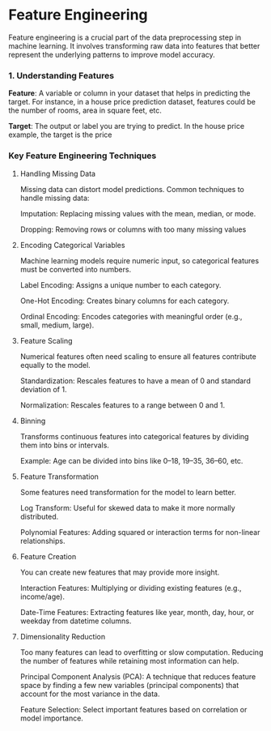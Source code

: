 # Feature Engineering

Feature engineering is a crucial part of the data preprocessing step in machine learning. It involves transforming raw data into features that better represent the underlying patterns to improve model accuracy.

### 1. Understanding Features

**Feature**: A variable or column in your dataset that helps in predicting the target. For instance, in a house price prediction dataset, features could be the number of rooms, area in square feet, etc.

**Target**: The output or label you are trying to predict. In the house price example, the target is the price

### Key Feature Engineering Techniques

1. Handling Missing Data

   Missing data can distort model predictions. Common techniques to handle missing data:

   Imputation: Replacing missing values with the mean, median, or mode.

   Dropping: Removing rows or columns with too many missing values

2. Encoding Categorical Variables

   Machine learning models require numeric input, so categorical features must be converted into numbers.

   Label Encoding: Assigns a unique number to each category.

   One-Hot Encoding: Creates binary columns for each category.

   Ordinal Encoding: Encodes categories with meaningful order (e.g., small, medium, large).

3. Feature Scaling

   Numerical features often need scaling to ensure all features contribute equally to the model.

   Standardization: Rescales features to have a mean of 0 and standard deviation of 1.

   Normalization: Rescales features to a range between 0 and 1.

4. Binning

   Transforms continuous features into categorical features by dividing them into bins or intervals.

   Example: Age can be divided into bins like 0–18, 19–35, 36–60, etc.

5. Feature Transformation

   Some features need transformation for the model to learn better.

   Log Transform: Useful for skewed data to make it more normally distributed.

   Polynomial Features: Adding squared or interaction terms for non-linear relationships.

6. Feature Creation

   You can create new features that may provide more insight.

   Interaction Features: Multiplying or dividing existing features (e.g., income/age).

   Date-Time Features: Extracting features like year, month, day, hour, or weekday from datetime columns.

7. Dimensionality Reduction

   Too many features can lead to overfitting or slow computation. Reducing the number of features while retaining most information can help.

   Principal Component Analysis (PCA): A technique that reduces feature space by finding a few new variables (principal components) that account for the most variance in the data.

   Feature Selection: Select important features based on correlation or model importance.
